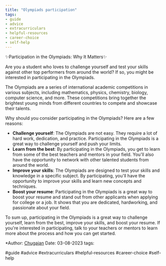 ```yaml
---
title: "Olympiads participation"
tags:
- guide 
- advice 
- extracurriculars
- helpful-resources
- career-choice
- self-help
---
```


✨Participation in the Olympiads: Why It Matters✨

Are you a student who loves to challenge yourself and test your skills against other top performers from around the world? If so, you might be interested in participating in the Olympiads.

The Olympiads are a series of international academic competitions in various subjects, including mathematics, physics, chemistry, biology, computer science, and more. These competitions bring together the brightest young minds from different countries to compete and showcase their talents.

Why should you consider participating in the Olympiads? Here are a few reasons:

- **Challenge yourself**: The Olympiads are not easy. They require a lot of hard work, dedication, and practice. Participating in the Olympiads is a great way to challenge yourself and push your limits.
- **Learn from the best**: By participating in the Olympiads, you get to learn from some of the best teachers and mentors in your field. You'll also have the opportunity to network with other talented students from around the world.
- **Improve your skills**: The Olympiads are designed to test your skills and knowledge in a specific subject. By participating, you'll have the opportunity to improve your skills and learn new concepts and techniques.
- **Boost your resume**: Participating in the Olympiads is a great way to boost your resume and stand out from other applicants when applying for college or a job. It shows that you are dedicated, hardworking, and passionate about your field.

To sum up, participating in the Olympiads is a great way to challenge yourself, learn from the best, improve your skills, and boost your resume. If you're interested in participating, talk to your teachers or mentors to learn more about the process and how you can get started.

*Author: [Chugajan](https://t.me/Chugajan)
Date: 03-08-2023
tags:

#guide 
#advice 
#extracurriculars
#helpful-resources
#career-choice
#self-help

